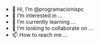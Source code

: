- 👋 Hi, I’m @programacionispc
- 👀 I’m interested in ...
- 🌱 I’m currently learning ...
- 💞️ I’m looking to collaborate on ...
- 📫 How to reach me ...

<!---
programacionispc/programacionispc is a ✨ special ✨ repository because its `README.md` (this file) appears on your GitHub profile.
You can click the Preview link to take a look at your changes.
--->

